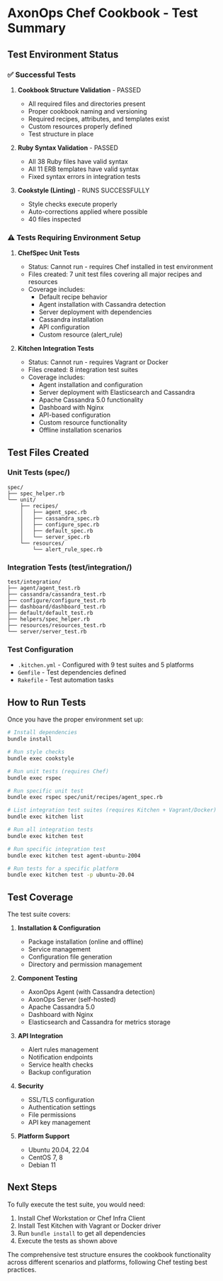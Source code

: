 # AxonOps Chef Cookbook - Test Summary

## Test Environment Status

### ✅ Successful Tests

1. **Cookbook Structure Validation** - PASSED
   - All required files and directories present
   - Proper cookbook naming and versioning
   - Required recipes, attributes, and templates exist
   - Custom resources properly defined
   - Test structure in place

2. **Ruby Syntax Validation** - PASSED
   - All 38 Ruby files have valid syntax
   - All 11 ERB templates have valid syntax
   - Fixed syntax errors in integration tests

3. **Cookstyle (Linting)** - RUNS SUCCESSFULLY
   - Style checks execute properly
   - Auto-corrections applied where possible
   - 40 files inspected

### ⚠️  Tests Requiring Environment Setup

1. **ChefSpec Unit Tests**
   - Status: Cannot run - requires Chef installed in test environment
   - Files created: 7 unit test files covering all major recipes and resources
   - Coverage includes:
     - Default recipe behavior
     - Agent installation with Cassandra detection
     - Server deployment with dependencies
     - Cassandra installation
     - API configuration
     - Custom resource (alert_rule)

2. **Kitchen Integration Tests**
   - Status: Cannot run - requires Vagrant or Docker
   - Files created: 8 integration test suites
   - Coverage includes:
     - Agent installation and configuration
     - Server deployment with Elasticsearch and Cassandra
     - Apache Cassandra 5.0 functionality
     - Dashboard with Nginx
     - API-based configuration
     - Custom resource functionality
     - Offline installation scenarios

## Test Files Created

### Unit Tests (spec/)
```
spec/
├── spec_helper.rb
└── unit/
    ├── recipes/
    │   ├── agent_spec.rb
    │   ├── cassandra_spec.rb
    │   ├── configure_spec.rb
    │   ├── default_spec.rb
    │   └── server_spec.rb
    └── resources/
        └── alert_rule_spec.rb
```

### Integration Tests (test/integration/)
```
test/integration/
├── agent/agent_test.rb
├── cassandra/cassandra_test.rb
├── configure/configure_test.rb
├── dashboard/dashboard_test.rb
├── default/default_test.rb
├── helpers/spec_helper.rb
├── resources/resources_test.rb
└── server/server_test.rb
```

### Test Configuration
- `.kitchen.yml` - Configured with 9 test suites and 5 platforms
- `Gemfile` - Test dependencies defined
- `Rakefile` - Test automation tasks

## How to Run Tests

Once you have the proper environment set up:

```bash
# Install dependencies
bundle install

# Run style checks
bundle exec cookstyle

# Run unit tests (requires Chef)
bundle exec rspec

# Run specific unit test
bundle exec rspec spec/unit/recipes/agent_spec.rb

# List integration test suites (requires Kitchen + Vagrant/Docker)
bundle exec kitchen list

# Run all integration tests
bundle exec kitchen test

# Run specific integration test
bundle exec kitchen test agent-ubuntu-2004

# Run tests for a specific platform
bundle exec kitchen test -p ubuntu-20.04
```

## Test Coverage

The test suite covers:

1. **Installation & Configuration**
   - Package installation (online and offline)
   - Service management
   - Configuration file generation
   - Directory and permission management

2. **Component Testing**
   - AxonOps Agent (with Cassandra detection)
   - AxonOps Server (self-hosted)
   - Apache Cassandra 5.0
   - Dashboard with Nginx
   - Elasticsearch and Cassandra for metrics storage

3. **API Integration**
   - Alert rules management
   - Notification endpoints
   - Service health checks
   - Backup configuration

4. **Security**
   - SSL/TLS configuration
   - Authentication settings
   - File permissions
   - API key management

5. **Platform Support**
   - Ubuntu 20.04, 22.04
   - CentOS 7, 8
   - Debian 11

## Next Steps

To fully execute the test suite, you would need:

1. Install Chef Workstation or Chef Infra Client
2. Install Test Kitchen with Vagrant or Docker driver
3. Run `bundle install` to get all dependencies
4. Execute the tests as shown above

The comprehensive test structure ensures the cookbook functionality across different scenarios and platforms, following Chef testing best practices.